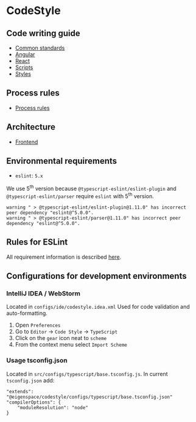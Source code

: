 # CodeStyle

## Code writing guide

* [Common standards](common.md)
* [Angular](angular.md)
* [React](react.md)
* [Scripts](scripts.md)
* [Styles](styles.md)

## Process rules

* [Process rules](process.md)

## Architecture

* [Frontend](architecture-frontend.md)

## Environmental requirements

* `eslint`: `5.x`

We use 5<sup>th</sup> version because `@typescript-eslint/eslint-plugin` and `@typescript-eslint/parser` require `eslint`
with 5<sup>th</sup> version.
```
warning " > @typescript-eslint/eslint-plugin@1.11.0" has incorrect peer dependency "eslint@^5.0.0".
warning " > @typescript-eslint/parser@1.11.0" has incorrect peer dependency "eslint@^5.0.0".
```

## Rules for ESLint

All requirement information is described [here](https://github.com/eigen-space/codestyle/tree/dev/src/packages).
    
## Configurations for development environments

### IntelliJ IDEA / WebStorm

Located in `configs/ide/codestyle.idea.xml`
Used for code validation and auto-formatting.
1. Open `Preferences`
2. Go to `Editor` -> `Code Style` -> `TypeScript`
3. Click on the `gear` icon neat to `scheme`
4. From the context menu select `Import Scheme`

### Usage tsconfig.json

Located in `src/configs/typescript/base.tsconfig.js`.
In current `tsconfig.json` add:
```
"extends": "@eigenspace/codestyle/configs/typescript/base.tsconfig.json"
"compilerOptions": {
    "moduleResolution": "node"
}
```
